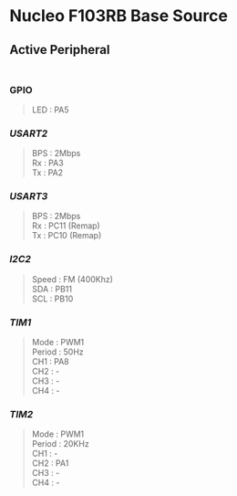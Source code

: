 # Nucleo F103RB Base Source

## **Active Peripheral** <br><br>

### __GPIO__
>LED : PA5   

### **_USART2_**
>BPS : 2Mbps   
Rx : PA3   
Tx : PA2   

### **_USART3_**
>BPS : 2Mbps   
Rx : PC11 (Remap)   
Tx : PC10 (Remap)   

### **_I2C2_**
>Speed : FM (400Khz)   
SDA : PB11   
SCL : PB10   

### **_TIM1_**
>Mode : PWM1   
Period : 50Hz   
CH1 : PA8   
CH2 : -   
CH3 : -   
CH4 : -   

### **_TIM2_**
>Mode : PWM1   
Period : 20KHz   
CH1 : -   
CH2 : PA1   
CH3 : -   
CH4 : -   

